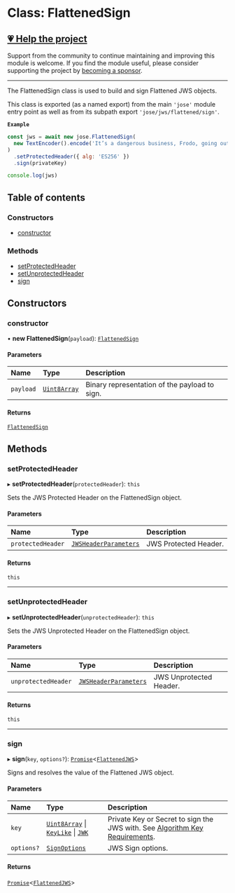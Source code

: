 # Class: FlattenedSign

## [💗 Help the project](https://github.com/sponsors/panva)

Support from the community to continue maintaining and improving this module is welcome. If you find the module useful, please consider supporting the project by [becoming a sponsor](https://github.com/sponsors/panva).

---

The FlattenedSign class is used to build and sign Flattened JWS objects.

This class is exported (as a named export) from the main `'jose'` module entry point as well as
from its subpath export `'jose/jws/flattened/sign'`.

**`Example`**

```js
const jws = await new jose.FlattenedSign(
  new TextEncoder().encode('It’s a dangerous business, Frodo, going out your door.'),
)
  .setProtectedHeader({ alg: 'ES256' })
  .sign(privateKey)

console.log(jws)
```

## Table of contents

### Constructors

- [constructor](jws_flattened_sign.FlattenedSign.md#constructor)

### Methods

- [setProtectedHeader](jws_flattened_sign.FlattenedSign.md#setprotectedheader)
- [setUnprotectedHeader](jws_flattened_sign.FlattenedSign.md#setunprotectedheader)
- [sign](jws_flattened_sign.FlattenedSign.md#sign)

## Constructors

### constructor

• **new FlattenedSign**(`payload`): [`FlattenedSign`](jws_flattened_sign.FlattenedSign.md)

#### Parameters

| Name | Type | Description |
| :------ | :------ | :------ |
| `payload` | [`Uint8Array`]( https://developer.mozilla.org/docs/Web/JavaScript/Reference/Global_Objects/Uint8Array ) | Binary representation of the payload to sign. |

#### Returns

[`FlattenedSign`](jws_flattened_sign.FlattenedSign.md)

## Methods

### setProtectedHeader

▸ **setProtectedHeader**(`protectedHeader`): `this`

Sets the JWS Protected Header on the FlattenedSign object.

#### Parameters

| Name | Type | Description |
| :------ | :------ | :------ |
| `protectedHeader` | [`JWSHeaderParameters`](../interfaces/types.JWSHeaderParameters.md) | JWS Protected Header. |

#### Returns

`this`

___

### setUnprotectedHeader

▸ **setUnprotectedHeader**(`unprotectedHeader`): `this`

Sets the JWS Unprotected Header on the FlattenedSign object.

#### Parameters

| Name | Type | Description |
| :------ | :------ | :------ |
| `unprotectedHeader` | [`JWSHeaderParameters`](../interfaces/types.JWSHeaderParameters.md) | JWS Unprotected Header. |

#### Returns

`this`

___

### sign

▸ **sign**(`key`, `options?`): [`Promise`]( https://developer.mozilla.org/docs/Web/JavaScript/Reference/Global_Objects/Promise )\<[`FlattenedJWS`](../interfaces/types.FlattenedJWS.md)\>

Signs and resolves the value of the Flattened JWS object.

#### Parameters

| Name | Type | Description |
| :------ | :------ | :------ |
| `key` | [`Uint8Array`]( https://developer.mozilla.org/docs/Web/JavaScript/Reference/Global_Objects/Uint8Array ) \| [`KeyLike`](../types/types.KeyLike.md) \| [`JWK`](../interfaces/types.JWK.md) | Private Key or Secret to sign the JWS with. See [Algorithm Key Requirements](https://github.com/panva/jose/issues/210#jws-alg). |
| `options?` | [`SignOptions`](../interfaces/types.SignOptions.md) | JWS Sign options. |

#### Returns

[`Promise`]( https://developer.mozilla.org/docs/Web/JavaScript/Reference/Global_Objects/Promise )\<[`FlattenedJWS`](../interfaces/types.FlattenedJWS.md)\>

